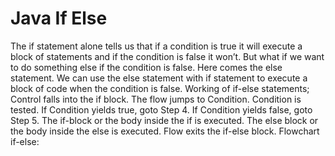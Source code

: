 # Java If Else
The if statement alone tells us that if a condition is true it will execute a block of statements and if the condition is false it won’t. But what if we want to do something else if the condition is false. Here comes the else statement. We can use the else statement with if statement to execute a block of code when the condition is false.
Working of if-else statements;
Control falls into the if block.
The flow jumps to Condition.
Condition is tested.
 If Condition yields true, goto Step 4.
 If Condition yields false, goto Step 5.
The if-block or the body inside the if is executed.
The else block or the body inside the else is executed.
Flow exits the if-else block.
Flowchart if-else:
